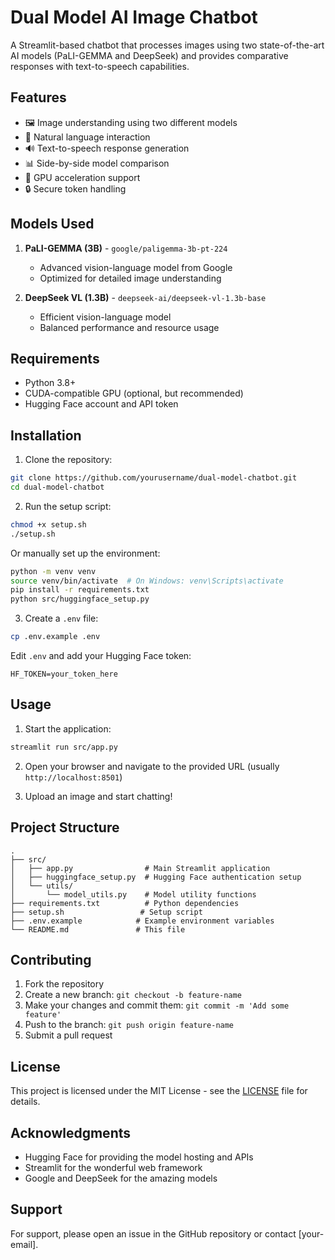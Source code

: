 # Dual Model AI Image Chatbot

A Streamlit-based chatbot that processes images using two state-of-the-art AI models (PaLI-GEMMA and DeepSeek) and provides comparative responses with text-to-speech capabilities.

## Features

- 🖼️ Image understanding using two different models
- 💬 Natural language interaction
- 🔊 Text-to-speech response generation
- 📊 Side-by-side model comparison
- 🚀 GPU acceleration support
- 🔒 Secure token handling

## Models Used

1. **PaLI-GEMMA (3B)** - `google/paligemma-3b-pt-224`
   - Advanced vision-language model from Google
   - Optimized for detailed image understanding

2. **DeepSeek VL (1.3B)** - `deepseek-ai/deepseek-vl-1.3b-base`
   - Efficient vision-language model
   - Balanced performance and resource usage

## Requirements

- Python 3.8+
- CUDA-compatible GPU (optional, but recommended)
- Hugging Face account and API token

## Installation

1. Clone the repository:
```bash
git clone https://github.com/yourusername/dual-model-chatbot.git
cd dual-model-chatbot
```

2. Run the setup script:
```bash
chmod +x setup.sh
./setup.sh
```

Or manually set up the environment:

```bash
python -m venv venv
source venv/bin/activate  # On Windows: venv\Scripts\activate
pip install -r requirements.txt
python src/huggingface_setup.py
```

3. Create a `.env` file:
```bash
cp .env.example .env
```
Edit `.env` and add your Hugging Face token:
```
HF_TOKEN=your_token_here
```

## Usage

1. Start the application:
```bash
streamlit run src/app.py
```

2. Open your browser and navigate to the provided URL (usually `http://localhost:8501`)

3. Upload an image and start chatting!

## Project Structure

```
.
├── src/
│   ├── app.py                # Main Streamlit application
│   ├── huggingface_setup.py  # Hugging Face authentication setup
│   └── utils/
│       └── model_utils.py    # Model utility functions
├── requirements.txt          # Python dependencies
├── setup.sh                 # Setup script
├── .env.example            # Example environment variables
└── README.md               # This file
```

## Contributing

1. Fork the repository
2. Create a new branch: `git checkout -b feature-name`
3. Make your changes and commit them: `git commit -m 'Add some feature'`
4. Push to the branch: `git push origin feature-name`
5. Submit a pull request

## License

This project is licensed under the MIT License - see the [LICENSE](LICENSE) file for details.

## Acknowledgments

- Hugging Face for providing the model hosting and APIs
- Streamlit for the wonderful web framework
- Google and DeepSeek for the amazing models

## Support

For support, please open an issue in the GitHub repository or contact [your-email].
